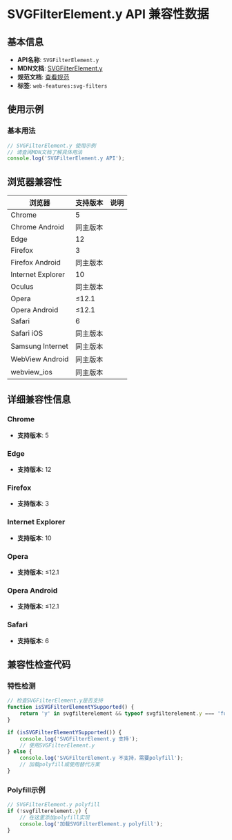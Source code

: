 # SVGFilterElement.y API 兼容性数据

## 基本信息

- **API名称**: `SVGFilterElement.y`
- **MDN文档**: [SVGFilterElement.y](https://developer.mozilla.org/docs/Web/API/SVGFilterElement/y)
- **规范文档**: [查看规范](https://drafts.fxtf.org/filter-effects/#dom-svgfilterelement-y)
- **标签**: `web-features:svg-filters`

## 使用示例

### 基本用法

```javascript
// SVGFilterElement.y 使用示例
// 请查阅MDN文档了解具体用法
console.log('SVGFilterElement.y API');
```

## 浏览器兼容性

| 浏览器 | 支持版本 | 说明 |
|--------|----------|------|
| Chrome | 5 |  |
| Chrome Android | 同主版本 |  |
| Edge | 12 |  |
| Firefox | 3 |  |
| Firefox Android | 同主版本 |  |
| Internet Explorer | 10 |  |
| Oculus | 同主版本 |  |
| Opera | ≤12.1 |  |
| Opera Android | ≤12.1 |  |
| Safari | 6 |  |
| Safari iOS | 同主版本 |  |
| Samsung Internet | 同主版本 |  |
| WebView Android | 同主版本 |  |
| webview_ios | 同主版本 |  |

## 详细兼容性信息

### Chrome

- **支持版本**: 5

### Edge

- **支持版本**: 12

### Firefox

- **支持版本**: 3

### Internet Explorer

- **支持版本**: 10

### Opera

- **支持版本**: ≤12.1

### Opera Android

- **支持版本**: ≤12.1

### Safari

- **支持版本**: 6

## 兼容性检查代码

### 特性检测

```javascript
// 检查SVGFilterElement.y是否支持
function isSVGFilterElementYSupported() {
    return 'y' in svgfilterelement && typeof svgfilterelement.y === 'function';
}

if (isSVGFilterElementYSupported()) {
    console.log('SVGFilterElement.y 支持');
    // 使用SVGFilterElement.y
} else {
    console.log('SVGFilterElement.y 不支持，需要polyfill');
    // 加载polyfill或使用替代方案
}
```

### Polyfill示例

```javascript
// SVGFilterElement.y polyfill
if (!svgfilterelement.y) {
    // 在这里添加polyfill实现
    console.log('加载SVGFilterElement.y polyfill');
}
```

